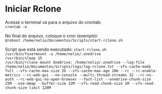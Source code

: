 # Iniciar Rclone
Acesse o terminal vá para o arquivo do crontab:  
`crontab -e`

No final do arquivo, coloque o cron (exemplo):  
`@reboot /home/nelio/Documentos/Scripts/start-rclone.sh`

Script que está sendo executado: `start-rclone.sh`  
`/usr/bin/fusermount -u /home/nelio/.onedrive`  
`/usr/bin/sleep 15`  
`/usr/bin/rclone mount OneDrive: /home/nelio/.onedrive --log-file /home/nelio/Documentos/Scripts/logs/log-rclone.txt --vfs-cache-mode full --vfs-cache-max-size 2G --vfs-cache-max-age 10m --rc --rc-enable-metrics --rc-web-gui --no-console --multi-thread-streams 32 --rc-no-auth --rc-web-gui-no-open-browser --fast-list --onedrive-chunk-size 25M --use-mmap --buffer-size 32M --vfs-read-chunk-size 1M --vfs-read-chunk-size-limit 128M`